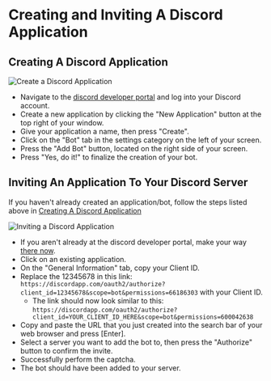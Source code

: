 # Creating and Inviting A Discord Application

## Creating A Discord Application

![Create a Discord Application](../media/Creating-Discord-App.gif)

- Navigate to the [discord developer portal](https://discordapp.com/developers/applications/) and log into your Discord account.
- Create a new application by clicking the "New Application" button at the top right of your window.
- Give your application a name, then press "Create".
- Click on the "Bot" tab in the settings category on the left of your screen.
- Press the "Add Bot" button, located on the right side of your screen.
- Press "Yes, do it!" to finalize the creation of your bot.

## Inviting An Application To Your Discord Server

If you haven't already created an application/bot, follow the steps listed above in [Creating A Discord Application](#creating-a-discord-application)

![Inviting a Discord Application](../media/Inviting-Discord-App.gif)

- If you aren't already at the discord developer portal, make your way [there now](https://discordapp.com/developers/applications/).
- Click on an existing application.
- On the "General Information" tab, copy your Client ID.
- Replace the 12345678 in this link: `https://discordapp.com/oauth2/authorize?client_id=12345678&scope=bot&permissions=66186303` with your Client ID.
  - The link should now look similar to this: `https://discordapp.com/oauth2/authorize?client_id=YOUR_CLIENT_ID_HERE&scope=bot&permissions=600042638`
- Copy and paste the URL that you just created into the search bar of your web browser and press [Enter].
- Select a server you want to add the bot to, then press the "Authorize" button to confirm the invite.
- Successfully perform the captcha.
- The bot should have been added to your server.
